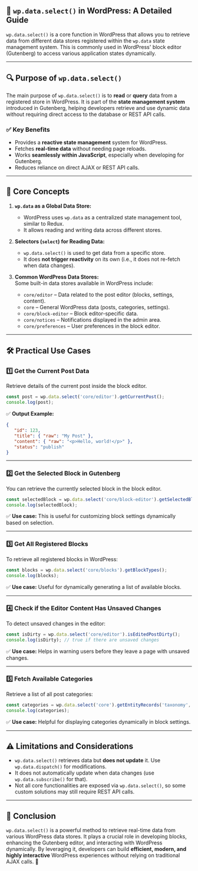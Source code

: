 ## 📌 `wp.data.select()` in WordPress: A Detailed Guide  

`wp.data.select()` is a core function in WordPress that allows you to retrieve data from different data stores registered within the `wp.data` state management system. This is commonly used in WordPress' block editor (Gutenberg) to access various application states dynamically.  

---

## 🔍 **Purpose of `wp.data.select()`**  

The main purpose of `wp.data.select()` is to **read** or **query** data from a registered store in WordPress. It is part of the **state management system** introduced in Gutenberg, helping developers retrieve and use dynamic data without requiring direct access to the database or REST API calls.

### ✅ **Key Benefits**  
- Provides a **reactive state management** system for WordPress.  
- Fetches **real-time data** without needing page reloads.  
- Works **seamlessly within JavaScript**, especially when developing for Gutenberg.  
- Reduces reliance on direct AJAX or REST API calls.  

---

## 📌 **Core Concepts**  

1. **`wp.data` as a Global Data Store:**  
   - WordPress uses `wp.data` as a centralized state management tool, similar to Redux.
   - It allows reading and writing data across different stores.

2. **Selectors (`select`) for Reading Data:**  
   - `wp.data.select()` is used to get data from a specific store.
   - It does **not trigger reactivity** on its own (i.e., it does not re-fetch when data changes).

3. **Common WordPress Data Stores:**  
   Some built-in data stores available in WordPress include:
   - `core/editor` – Data related to the post editor (blocks, settings, content).
   - `core` – General WordPress data (posts, categories, settings).
   - `core/block-editor` – Block editor-specific data.
   - `core/notices` – Notifications displayed in the admin area.
   - `core/preferences` – User preferences in the block editor.

---

## 🛠 **Practical Use Cases**  

### **1️⃣ Get the Current Post Data**  
Retrieve details of the current post inside the block editor.  

```js
const post = wp.data.select('core/editor').getCurrentPost();
console.log(post);
```
✅ **Output Example:**  
```json
{
   "id": 123,
   "title": { "raw": "My Post" },
   "content": { "raw": "<p>Hello, world!</p>" },
   "status": "publish"
}
```

---

### **2️⃣ Get the Selected Block in Gutenberg**  
You can retrieve the currently selected block in the block editor.  

```js
const selectedBlock = wp.data.select('core/block-editor').getSelectedBlock();
console.log(selectedBlock);
```
✅ **Use case:** This is useful for customizing block settings dynamically based on selection.

---

### **3️⃣ Get All Registered Blocks**  
To retrieve all registered blocks in WordPress:  

```js
const blocks = wp.data.select('core/blocks').getBlockTypes();
console.log(blocks);
```
✅ **Use case:** Useful for dynamically generating a list of available blocks.

---

### **4️⃣ Check if the Editor Content Has Unsaved Changes**  
To detect unsaved changes in the editor:  

```js
const isDirty = wp.data.select('core/editor').isEditedPostDirty();
console.log(isDirty); // true if there are unsaved changes
```
✅ **Use case:** Helps in warning users before they leave a page with unsaved changes.

---

### **5️⃣ Fetch Available Categories**  
Retrieve a list of all post categories:  

```js
const categories = wp.data.select('core').getEntityRecords('taxonomy', 'category');
console.log(categories);
```
✅ **Use case:** Helpful for displaying categories dynamically in block settings.

---

## ⚠️ **Limitations and Considerations**  
- `wp.data.select()` retrieves data but **does not update** it. Use `wp.data.dispatch()` for modifications.  
- It does not automatically update when data changes (use `wp.data.subscribe()` for that).  
- Not all core functionalities are exposed via `wp.data.select()`, so some custom solutions may still require REST API calls.  

---

## 🎯 **Conclusion**  
`wp.data.select()` is a powerful method to retrieve real-time data from various WordPress data stores. It plays a crucial role in developing blocks, enhancing the Gutenberg editor, and interacting with WordPress dynamically. By leveraging it, developers can build **efficient, modern, and highly interactive** WordPress experiences without relying on traditional AJAX calls. 🚀